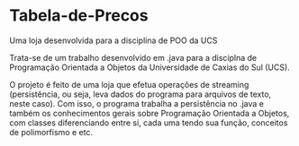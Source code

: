 # Tabela-de-Precos
Uma loja desenvolvida para a disciplina de POO da UCS

Trata-se de um trabalho desenvolvido em .java para a disciplna de Programação Orientada a Objetos da Universidade de Caxias do Sul (UCS).

O projeto é feito de uma loja que efetua operações de streaming (persistência, ou seja, leva dados do programa para arquivos de texto, neste caso).
Com isso, o programa trabalha a persistência no .java e também os conhecimentos gerais sobre Programação Orientada a Objetos, com classes diferenciando
entre si, cada uma tendo sua função, conceitos de polimorfismo e etc.
